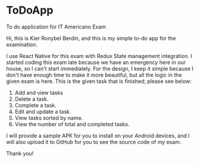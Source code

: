 # ToDoApp
To do application for IT Americano Exam

Hi, this is Kier Ronybel Berdin, and this is my simple to-do app for the examination.


I use React Native for this exam with Redux State management integration. I started coding this exam late because we have an emergency here in our house, so I can't start immediately. For the design, I keep it simple because I don't have enough time to make it more beautiful, but all the logic in the given exam is here. This is the given task that is finished; please see below:


1. Add and view tasks
2. Delete a task.
3. Complete a task.
4. Edit and update a task.
5. View tasks sorted by name.
6. View the number of total and completed tasks.


I will provide a sample APK for you to install on your Android devices, and I will also upload it to GitHub for you to see the source code of my exam.


Thank you!